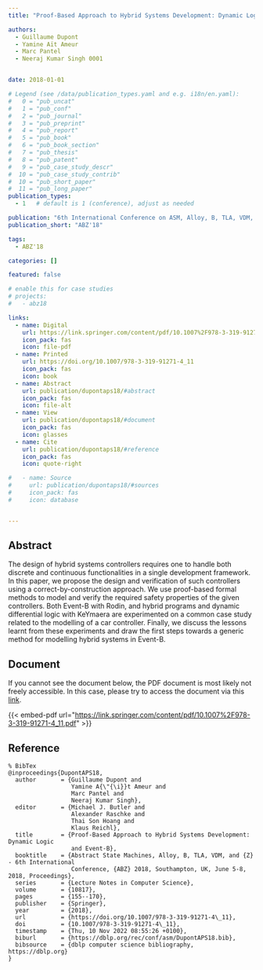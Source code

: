 ```yaml
---
title: "Proof-Based Approach to Hybrid Systems Development: Dynamic Logic and Event-B"

authors:
  - Guillaume Dupont
  - Yamine Aït Ameur
  - Marc Pantel
  - Neeraj Kumar Singh 0001


date: 2018-01-01

# Legend (see /data/publication_types.yaml and e.g. i18n/en.yaml): 
#   0 = "pub_uncat"
#   1 = "pub_conf"
#   2 = "pub_journal"
#   3 = "pub_preprint"
#   4 = "pub_report"
#   5 = "pub_book"
#   6 = "pub_book_section"
#   7 = "pub_thesis"
#   8 = "pub_patent"
#   9 = "pub_case_study_descr"
#  10 = "pub_case_study_contrib"
#  10 = "pub_short_paper"
#  11 = "pub_long_paper"
publication_types:
  - 1   # default is 1 (conference), adjust as needed

publication: "6th International Conference on ASM, Alloy, B, TLA, VDM, and Z (ABZ'18)"
publication_short: "ABZ'18"

tags:
  - ABZ'18

categories: []

featured: false

# enable this for case studies
# projects:
#   - abz18

links:
  - name: Digital
    url: https://link.springer.com/content/pdf/10.1007%2F978-3-319-91271-4_11.pdf
    icon_pack: fas
    icon: file-pdf
  - name: Printed
    url: https://doi.org/10.1007/978-3-319-91271-4_11
    icon_pack: fas
    icon: book
  - name: Abstract
    url: publication/dupontaps18/#abstract
    icon_pack: fas
    icon: file-alt
  - name: View
    url: publication/dupontaps18/#document
    icon_pack: fas
    icon: glasses
  - name: Cite
    url: publication/dupontaps18/#reference
    icon_pack: fas
    icon: quote-right

#   - name: Source
#     url: publication/dupontaps18/#sources
#     icon_pack: fas
#     icon: database


---
```


## Abstract

The design of hybrid systems controllers requires one to handle both discrete and continuous functionalities in a single development framework. In this paper, we propose the design and verification of such controllers using a correct-by-construction approach. We use proof-based formal methods to model and verify the required safety properties of the given controllers. Both Event-B with Rodin, and hybrid programs and dynamic differential logic with KeYmaera are experimented on a common case study related to the modelling of a car controller. Finally, we discuss the lessons learnt from these experiments and draw the first steps towards a generic method for modelling hybrid systems in Event-B.

## Document

If you cannot see the document below, the PDF document is most likely not freely accessible. In this case, please try to access the document via this <a href="https://link.springer.com/content/pdf/10.1007%2F978-3-319-91271-4_11.pdf">link</a>.

{{< embed-pdf url="https://link.springer.com/content/pdf/10.1007%2F978-3-319-91271-4_11.pdf" >}}

## Reference

```
% BibTex
@inproceedings{DupontAPS18,
  author       = {Guillaume Dupont and
                  Yamine A{\"{\i}}t Ameur and
                  Marc Pantel and
                  Neeraj Kumar Singh},
  editor       = {Michael J. Butler and
                  Alexander Raschke and
                  Thai Son Hoang and
                  Klaus Reichl},
  title        = {Proof-Based Approach to Hybrid Systems Development: Dynamic Logic
                  and Event-B},
  booktitle    = {Abstract State Machines, Alloy, B, TLA, VDM, and {Z} - 6th International
                  Conference, {ABZ} 2018, Southampton, UK, June 5-8, 2018, Proceedings},
  series       = {Lecture Notes in Computer Science},
  volume       = {10817},
  pages        = {155--170},
  publisher    = {Springer},
  year         = {2018},
  url          = {https://doi.org/10.1007/978-3-319-91271-4\_11},
  doi          = {10.1007/978-3-319-91271-4\_11},
  timestamp    = {Thu, 10 Nov 2022 08:55:26 +0100},
  biburl       = {https://dblp.org/rec/conf/asm/DupontAPS18.bib},
  bibsource    = {dblp computer science bibliography, https://dblp.org}
}


```

<!-- # add information for case study papers (if available)
## Sources

- **Used formal method:**
  [ASM](/method/asm)
- **Resources and tools:**
  Asmeta

For more information, please contact the <a href ="mailto:silvia.bonfanti@unibg.it;arcaini@nii.ac.jp;angelo.gargantini@unibg.it;scandurra@unibg.it;elvinia.riccobene@unimi.it">authors</a>-->

